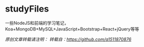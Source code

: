 # studyFiles
一些NodeJS和前端的学习笔记，Koa+MongoDB+MySQL+JavaScript+Bootstrap+React+jQuery等等

*原创文章转载请注明：*
*转载自：https://github.com/a1511870876*
